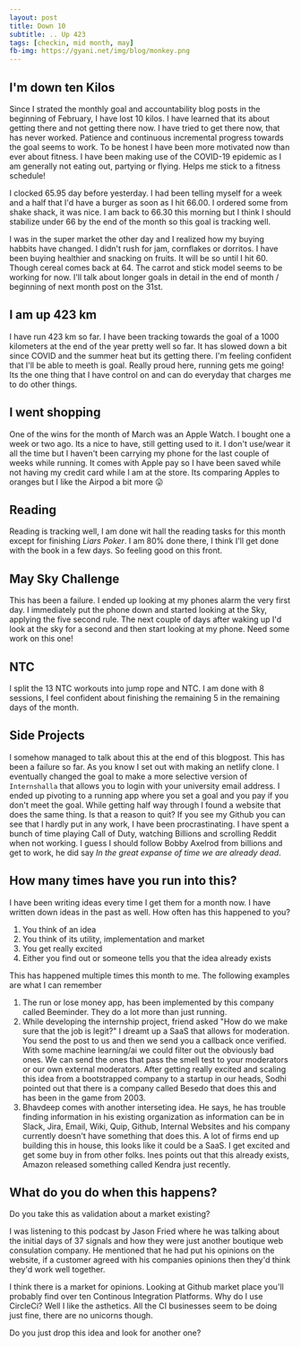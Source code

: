 ```yaml
---
layout: post
title: Down 10
subtitle: .. Up 423
tags: [checkin, mid month, may]
fb-img: https://gyani.net/img/blog/monkey.png
---
```


## I'm down ten Kilos

Since I strated the monthly goal and accountability blog posts in the beginning of February, I have lost 10 kilos. I have learned that its about getting there
and not getting there now. I have tried to get there now, that has never worked. Patience and continuous incremental progress towards the goal seems to work.
To be honest I have been more motivated now than ever about fitness. I have been making use of the COVID-19 epidemic as I am generally not eating out,
partying or flying. Helps me stick to a fitness schedule!

I clocked 65.95 day before yesterday. I had been telling myself for a week and a half that I'd have a burger as soon as I hit 66.00. I ordered some from shake shack,
it was nice. I am back to 66.30 this morning but I think I should stabilize under 66 by the end of the month so this goal is tracking well.

I was in the super market the other day and I realized how my buying habbits have changed. I didn't rush for jam, cornflakes or dorritos. I have been buying healthier
and snacking on fruits. It will be so until I hit 60. Though cereal comes back at 64. The carrot and stick model seems to be working for now. I'll talk about longer goals in detail in the end of month /  beginning of next month post on the 31st.

## I am up 423 km

I have run 423 km so far. I have been tracking towards the goal of a 1000 kilometers at the end of the year pretty well so far. It has slowed down a bit since COVID and the summer heat but its getting there. I'm feeling confident that I'll be able to meeth is goal. Really proud here, running gets me going! Its the one thing that I have control on and can do
everyday that charges me to do other things.

## I went shopping

One of the wins for the month of March was an Apple Watch. I bought one a week or two ago. Its a nice to have, still getting used to it. I don't use/wear it all the time but I haven't been carrying my phone for the last couple of weeks while running. It comes with Apple pay so I have  been saved while not having my credit card while I am at the store.
Its comparing Apples to oranges but I like the Airpod a bit more 😛

## Reading

Reading is tracking well, I am done wit hall the reading tasks for this month except for finishing *Liars Poker*. I am 80% done there, I think I'll get done with the book in a few days. So feeling good on this front.

## May Sky Challenge

This has been a failure. I ended up looking at my phones alarm the very first day. I immediately put the phone down and started looking at the Sky, applying the five second rule. The next couple of days after waking up I'd look at the sky for a second and then start looking at my phone. Need some work on this one!

## NTC

I split the 13 NTC workouts into jump rope and NTC. I am done with 8 sessions, I feel confident about finishing the remaining 5 in the remaining days of the month.

## Side Projects

I somehow managed to talk about this at the end of this blogpost. This has been a failure so far. As you know I set out with making an netlify clone. I eventually changed the goal to make a more selective version of `Internshalla` that allows you to login with your university email address. I ended up pivoting to a running app where you set a goal and you pay if you don't meet the goal. While getting half way through I found a website that does the same thing. Is that a reason to quit? If you see my Github you can see that I hardly put in any work, I have been procrastinating. I have spent a bunch of time playing Call of Duty, watching Billions and scrolling Reddit when not working. I guess I should follow Bobby Axelrod from billions and get to work, he did say *In the great expanse of time we are already dead*.

## How many times have you run into this?

I have been writing ideas every time I get them for a month now. I have written down ideas in the past as well. How often has this happened to you?

1. You think of an idea
2. You think of its utility, implementation and market
3. You get really excited
4. Either you find out or someone tells you that the idea already exists

This has happened multiple times this month to me. The following examples are what I can remember

1. The run or lose money app, has been implemented by this company called Beeminder. They do a lot more than just running.
2. While developing the internship project, friend asked "How do we make sure that the job is legit?" I dreamt up a SaaS that allows for moderation. You send the post to us and then we send you a callback once verified. With some machine learning/ai we could filter out the obviously bad ones. We can send the ones that pass the smell test to your moderators
or our own external moderators. After getting really excited and scaling this idea from a bootstrapped company to a startup in our heads, Sodhi pointed out that there is a company called Besedo that does this and has been in the game from 2003.
3. Bhavdeep comes with another interseting idea. He says, he has trouble finding information in his existing organization as information can be in Slack, Jira, Email, Wiki, Quip, Github, Internal Websites and his company currently doesn't have something  that does this. A lot of firms end up building this in house, this looks like it could be a  SaaS. I get excited and get some buy in from other folks. Ines points out that this already exists, Amazon released something called Kendra just recently.

## What do you do when this happens?

Do you take this as validation about a market existing?

I was listening to this podcast by Jason Fried where he was talking about the initial days of 37 signals and how they were just another boutique web consulation company. He mentioned that he had put his opinions on the website, if a customer agreed with his companies opinions then they'd think they'd work well together.

I think there is a market for opinions. Looking at Github market place you'll probably find over ten Continous Integration Platforms. Why do  I use CircleCi? Well I like the
asthetics. All the CI businesses seem to be doing just fine, there are no unicorns though.

Do you just drop this idea and look for another one?